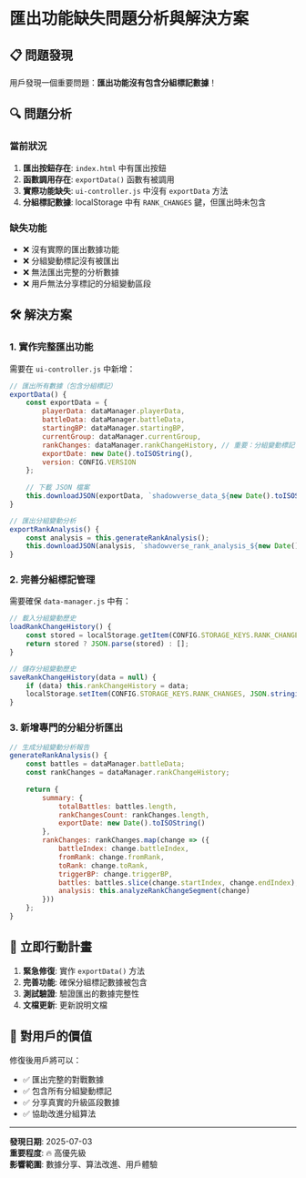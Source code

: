 # 匯出功能缺失問題分析與解決方案

## 📋 問題發現
用戶發現一個重要問題：**匯出功能沒有包含分組標記數據**！

## 🔍 問題分析

### 當前狀況
1. **匯出按鈕存在**: `index.html` 中有匯出按鈕
2. **函數調用存在**: `exportData()` 函數有被調用
3. **實際功能缺失**: `ui-controller.js` 中沒有 `exportData` 方法
4. **分組標記數據**: localStorage 中有 `RANK_CHANGES` 鍵，但匯出時未包含

### 缺失功能
- ❌ 沒有實際的匯出數據功能
- ❌ 分組變動標記沒有被匯出
- ❌ 無法匯出完整的分析數據
- ❌ 用戶無法分享標記的分組變動區段

## 🛠️ 解決方案

### 1. 實作完整匯出功能
需要在 `ui-controller.js` 中新增：
```javascript
// 匯出所有數據（包含分組標記）
exportData() {
    const exportData = {
        playerData: dataManager.playerData,
        battleData: dataManager.battleData,
        startingBP: dataManager.startingBP,
        currentGroup: dataManager.currentGroup,
        rankChanges: dataManager.rankChangeHistory, // 重要：分組變動標記
        exportDate: new Date().toISOString(),
        version: CONFIG.VERSION
    };
    
    // 下載 JSON 檔案
    this.downloadJSON(exportData, `shadowverse_data_${new Date().toISOString().split('T')[0]}.json`);
}

// 匯出分組變動分析
exportRankAnalysis() {
    const analysis = this.generateRankAnalysis();
    this.downloadJSON(analysis, `shadowverse_rank_analysis_${new Date().toISOString().split('T')[0]}.json`);
}
```

### 2. 完善分組標記管理
需要確保 `data-manager.js` 中有：
```javascript
// 載入分組變動歷史
loadRankChangeHistory() {
    const stored = localStorage.getItem(CONFIG.STORAGE_KEYS.RANK_CHANGES);
    return stored ? JSON.parse(stored) : [];
}

// 儲存分組變動歷史
saveRankChangeHistory(data = null) {
    if (data) this.rankChangeHistory = data;
    localStorage.setItem(CONFIG.STORAGE_KEYS.RANK_CHANGES, JSON.stringify(this.rankChangeHistory));
}
```

### 3. 新增專門的分組分析匯出
```javascript
// 生成分組變動分析報告
generateRankAnalysis() {
    const battles = dataManager.battleData;
    const rankChanges = dataManager.rankChangeHistory;
    
    return {
        summary: {
            totalBattles: battles.length,
            rankChangesCount: rankChanges.length,
            exportDate: new Date().toISOString()
        },
        rankChanges: rankChanges.map(change => ({
            battleIndex: change.battleIndex,
            fromRank: change.fromRank,
            toRank: change.toRank,
            triggerBP: change.triggerBP,
            battles: battles.slice(change.startIndex, change.endIndex),
            analysis: this.analyzeRankChangeSegment(change)
        }))
    };
}
```

## 🎯 立即行動計畫

1. **緊急修復**: 實作 `exportData()` 方法
2. **完善功能**: 確保分組標記數據被包含
3. **測試驗證**: 驗證匯出的數據完整性
4. **文檔更新**: 更新說明文檔

## 💝 對用戶的價值

修復後用戶將可以：
- ✅ 匯出完整的對戰數據
- ✅ 包含所有分組變動標記
- ✅ 分享真實的升級區段數據
- ✅ 協助改進分組算法

---
**發現日期**: 2025-07-03  
**重要程度**: 🔥 高優先級  
**影響範圍**: 數據分享、算法改進、用戶體驗

